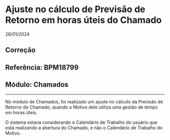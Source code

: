 # Ajuste no cálculo de Previsão de Retorno em horas úteis do Chamado
26/01/2024
## Correção
## Referência: BPM18799
## Módulo: Chamados
***

No módulo de Chamados, foi realizado um ajuste no cálculo da Previsão de Retorno do Chamado, quando o Motivo dele utiliza uma gestão de tempo em horas úteis.

O sistema estava considerando o Calendário de Trabalho do usuário que está realizando a abertura do Chamado, e não o Calendário de Trabalho do Motivo.